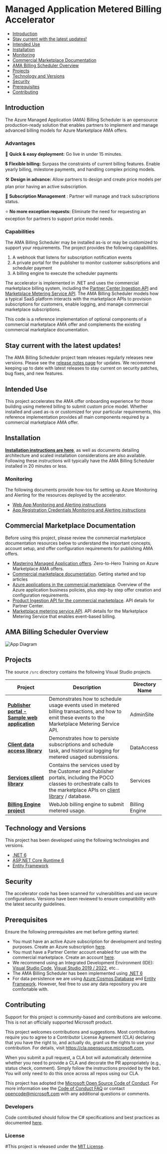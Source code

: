 # Managed Application Metered Billing Accelerator

<!-- no toc -->
- [Introduction](#introduction)
- [Stay current with the latest updates!](#stay-current-with-the-latest-updates)
- [Intended Use](#intended-use)
- [Installation](#installation)
- [Monitoring](#monitoring)
- [Commercial Marketplace Documentation](#commercial-marketplace-documentation)
- [AMA Billing Scheduler Overview](#ama-billing-scheduler-overview)
- [Projects](#projects)
- [Technology and Versions](#technology-and-versions)
- [Security](#security)
- [Prerequisites](#prerequisites)
- [Contributing](#contributing)


## Introduction

The Azure Managed Application (AMA) Billing Scheduler is an opensource production-ready solution that enables partners to implement and manage advanced billing models for Azure Marketplace AMA offers.

### Advantages

🚀 **Quick & easy deployment:** Go live in under 15 minutes.​

💲 **Flexible billing:** Surpass the constraints of current billing features. Enable yearly billing, milestone payments, and handling complex pricing models.​

🛠️ **Design in advance:** Allow partners to design and create price models per plan prior having an active subscription.​

💼 **Subscription Management** : Partner will manage and track subscriptions status.

⭐ **No more exception requests:** Eliminate the need for requesting an exception for partners to support price model needs.

### Capabilities

The AMA Billing Scheduler may be installed as-is or may be customized to support your requirements. The project provides the following capabilities.

1. A webhook that listens for subscription notification events
2. A private portal for the publisher to monitor customer subscriptions and scheduler payment
3. A billing engine to execute the scheduler payments

The accelerator is implemented in .NET and uses the commercial marketplace billing system, including the [Partner Center Ingestion API](https://learn.microsoft.com/en-us/partner-center/marketplace/product-ingestion-api) and [Marketplace Metering Service API](https://docs.microsoft.com/en-us/azure/marketplace/partner-center-portal/marketplace-metering-service-apis). The AMA Billing Scheduler models how a typical SaaS platform interacts with the marketplace APIs to provision subscriptions for customers, enable logging, and manage commercial marketplace subscriptions.

This code is a reference implementation of optional components of a commercial marketplace AMA offer and complements the existing commercial marketplace documentation.

## Stay current with the latest updates!

The AMA Billing Scheduler project team releases regularly releases new versions. Please see the [release notes page](https://github.com/microsoft/azure-app-billing-scheduler/releases) for updates. We recommend keeping up to date with latest releases to stay current on security patches, bug fixes, and new features.

## Intended Use

This project accelerates the AMA offer onboarding experience for those building using metered billing to submit custom price model. Whether installed and used as-is or customized for your particular requirements, this reference implementation provides all main components required by a commercial marketplace AMA offer.

## Installation

**[Installation instructions are here](./docs/Installation-Instructions.md)**, as well as documents detailing architecture and scaled installation considerations are also available. Following these instructions will typically have the AMA Billing Scheduler installed in 20 minutes or less.

### Monitoring

The following documents provide how-tos for setting up Azure Monitoring and Alerting for the resources deployed by the accelerator.

- [Web App Monitoring and Alerting instructions](./docs/WebApp-Monitoring.md)
- [App Registration Credentials Monitoring and Alerting instructions](./docs/WebApp-Monitoring.md)

## Commercial Marketplace Documentation

Before using this project, please review the commercial marketplace documentation resources below to understand the important concepts, account setup, and offer configuration requirements for publishing AMA offers.

- [Mastering Managed Application offers](https://aka.ms/MasteringTheMarketplace/ama). Zero-to-Hero Training on Azure Marketplace AMA offers.
- [Commercial marketplace documentation](https://docs.microsoft.com/azure/marketplace/). Getting started and top articles
- [Azure applications in the commercial marketplace](https://learn.microsoft.com/en-us/partner-center/marketplace/azure-app-offer-setup). Overview of the Azure application business policies, plus step-by step offer creation and configuration requirements.
- [Product Ingestion API for the commercial marketplace](https://learn.microsoft.com/en-us/partner-center/marketplace/product-ingestion-api). API details for Partner Center.
- [Marketplace metering service API](https://docs.microsoft.com/azure/marketplace/partner-center-portal/marketplace-metering-service-apis). API details for the Marketplace Metering Service that enables event-based billing.

## AMA Billing Scheduler Overview

![App Diagram](./docs/images/ama.jpg)

## Projects

The source `/src` directory contains the following Visual Studio projects.

| Project | Description | Directory Name |
| --- | --- | --- |
| [**Publisher portal - Sample web application**](./src/AdminSite) | Demonstrates how to schedule usage events used in metered billing transactions, and how to emit these events to the Marketplace Metering Service API. |AdminSite|
| [**Client data access library**](./src/DataAccess) | Demonstrates how to persiste subscriptions and schedule task, and historical logging for metered usaged submissions. | DataAccess |
| [**Services client library**](./src/Services) | Contains the services used by the Customer and Publisher portals, including the POCO classes to orchestrate calls to the marketplace APIs on [client library](https://github.com/microsoft/commercial-marketplace-client-dotnet) / database.|Services |
| [**Billing Engine project**](./src/MeteredTriggerJob) | WebJob billing engine to submit metered usage. | Billing Engine |

## Technology and Versions

This project has been developed using the following technologies and versions.

- [.NET 6](https://dotnet.microsoft.com/en-us/download/dotnet/6.0)
- [ASP.NET Core Runtime 6](https://dotnet.microsoft.com/en-us/download/dotnet/6.0)
- [Entity Framework](https://docs.microsoft.com/ef/)

## Security

The accelerator code has been scanned for vulnerabilities and use secure configurations. Versions have been reviewed to ensure compatibility with the latest security guidelines.

## Prerequisites

Ensure the following prerequisites are met before getting started:

- You must have an active Azure subscription for development and testing purposes. Create an Azure subscription [here](https://azure.microsoft.com/free/).
- You must have a Partner Center account enabled for use with the commercial marketplace. Create an account [here](https://docs.microsoft.com/azure/marketplace/partner-center-portal/create-account).
- We recommend using an Integrated Development Environment (IDE):  [Visual Studio Code](https://code.visualstudio.com/),  [Visual Studio 2019 / 2022](https://visualstudio.microsoft.com/thank-you-downloading-visual-studio/?sku=Community&rel=16#), etc...
- The AMA Billing Scheduler has been implemented using [.NET 6](https://dotnet.microsoft.com/en-us/download/dotnet/6.0)
- For data persistence we are using [Azure Cosmos Database](https://learn.microsoft.com/en-us/azure/cosmos-db/introduction) and [Entity Framework](https://docs.microsoft.com/ef/). However, feel free to use any data repository you are comfortable with.  

## Contributing

Support for this project is community-based and contributions are welcome. This is not an officially supported Microsoft product.

This project welcomes contributions and suggestions.  Most contributions require you to agree to a Contributor License Agreement (CLA) declaring that you have the right to, and actually do, grant us
the rights to use your contribution. For details, visit <https://cla.opensource.microsoft.com.>

When you submit a pull request, a CLA bot will automatically determine whether you need to provide a CLA and decorate the PR appropriately (e.g., status check, comment). Simply follow the instructions provided by the bot. You will only need to do this once across all repos using our CLA.

This project has adopted the [Microsoft Open Source Code of Conduct](https://opensource.microsoft.com/codeofconduct/).
For more information see the [Code of Conduct FAQ](https://opensource.microsoft.com/codeofconduct/faq/) or
contact [opencode@microsoft.com](mailto:opencode@microsoft.com) with any additional questions or comments.

### Developers

Code contributed should follow the C# specifications and best practices as documented [here](https://docs.microsoft.com/en-us/dotnet/csharp/programming-guide/inside-a-program/coding-conventions).

### License

#This project is released under the [MIT License](LICENSE).
